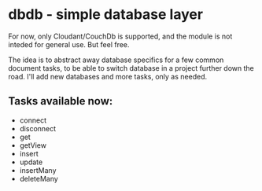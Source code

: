 # dbdb - simple database layer

For now, only Cloudant/CouchDb is supported, and the module is not inteded for general use. But feel free.

The idea is to abstract away database specifics for a few common document tasks, to be able to switch database in a project further down the road. I'll add new databases and more tasks, only as needed.

## Tasks available now:
- connect
- disconnect
- get
- getView
- insert
- update
- insertMany
- deleteMany
